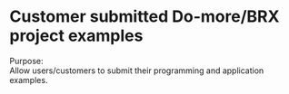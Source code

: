 
# Customer submitted Do-more/BRX project examples

Purpose:  
Allow users/customers to submit their programming and application examples. 








